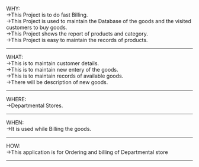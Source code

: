 




WHY:<br>
   ->This Project is to do fast Billing.<br>
   ->This Project is used to maintain the  Database of the goods and the visited customers to buy goods.<br>
   ->This Project shows the report of products and category.<br>
   ->This Project is easy to maintain the records of products.<hr>
   
   
   
WHAT:<br>
    ->This is to maintain customer details.<br>
    ->This is to maintain new entery of the goods.<br>
    ->This is to maintain records of available goods.<br>
    ->There will be description of new goods.<hr>
   
   
  
WHERE:<br>
    ->Departmental Stores.<hr>
    
		 
		 
WHEN:<br>
    ->It is used while Billing the goods.<hr> 
    
    
    
HOW:<br>
    ->This application is for Ordering and billing of Departmental store<hr>
